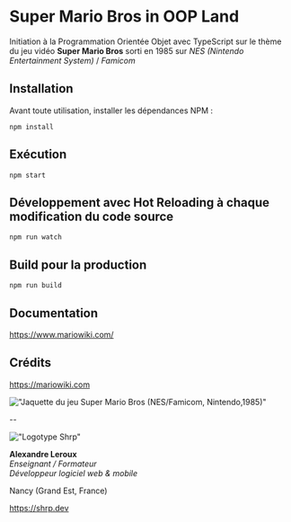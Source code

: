 # Super Mario Bros in OOP Land

Initiation à la Programmation Orientée Objet avec TypeScript sur le thème du jeu vidéo __Super Mario Bros__ sorti en 1985 sur _NES (Nintendo Entertainment System)_ / _Famicom_

## Installation

Avant toute utilisation, installer les dépendances NPM :

`npm install`

## Exécution

`npm start`

## Développement avec Hot Reloading à chaque modification du code source

`npm run watch`

## Build pour la production

`npm run build`

## Documentation

<https://www.mariowiki.com/>

## Crédits

<https://mariowiki.com>

!["Jaquette du jeu Super Mario Bros (NES/Famicom, Nintendo,1985)"](https://mario.wiki.gallery/images/thumb/6/6b/SMB_USA_box_art.jpg/500px-SMB_USA_box_art.jpg)

--

!["Logotype Shrp"](https://shrp.dev/images/shrp.png)

__Alexandre Leroux__  
_Enseignant / Formateur_  
_Développeur logiciel web & mobile_

Nancy (Grand Est, France)

<https://shrp.dev>

